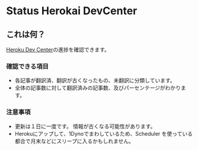Status Herokai DevCenter
=======

これは何？
------

[Heroku Dev Center](https://github.com/herokaijp/devcenter/)の進捗を確認できます。

### 確認できる項目

  * 各記事が翻訳済、翻訳が古くなったもの、未翻訳に分類しています。
  * 全体の記事数に対して翻訳済みの記事数、及びパーセンテージがわかります。

### 注意事項

  * 更新は１日に一度です。 情報が古くなる可能性があります。
  * Herokuにアップして、1Dynoでまわしているため、Scheduler を使っている都合で月末などにスリープに入るかもしれません。




